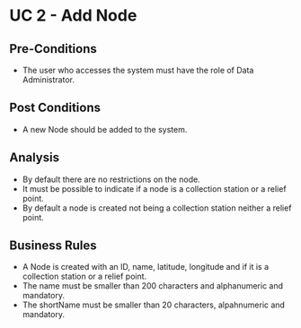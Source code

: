 # UC 2 - Add Node #

## Pre-Conditions ##
* The user who accesses the system must have the role of Data Administrator.

## Post Conditions ##
* A new Node should be added to the system.

## Analysis ##
* By default there are no restrictions on the node.
* It must be possible to indicate if a node is a collection station or a relief point.
* By default a node is created not being a collection station neither a relief point.

## Business Rules ##
* A Node is created with an ID, name, latitude, longitude and if it is a collection station or a relief point.
* The name must be smaller than 200 characters and alphanumeric and mandatory.
* The shortName must be smaller than 20 characters, alpahnumeric and mandatory.
  

